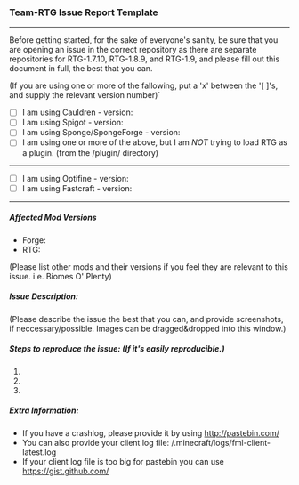 ### Team-RTG Issue Report Template
-------
Before getting started, for the sake of everyone's sanity, be sure that you are opening an issue in the correct repository as there are separate repositories for RTG-1.7.10, RTG-1.8.9, and RTG-1.9, and please fill out this document in full, the best that you can.

(If you are using one or more of the fallowing, put a 'x' between the '[ ]'s, and supply the relevant version number)`
- [ ] I am using Cauldren - version:
- [ ] I am using Spigot - version:
- [ ] I am using Sponge/SpongeForge - version:
- [ ] I am using one or more of the above, but I am _NOT_ trying to load RTG as a plugin. (from the /plugin/ directory)

-------
- [ ] I am using Optifine - version:
- [ ] I am using Fastcraft - version:

-------
##### Affected Mod Versions
- Forge:
- RTG:

(Please list other mods and their versions if you feel they are relevant to this issue. i.e. Biomes O' Plenty)

##### Issue Description:

(Please describe the issue the best that you can, and provide screenshots, if neccessary/possible. Images can be dragged&dropped into this window.)

##### Steps to reproduce the issue: (If it's easily reproducible.)
1.
2.
3.

##### Extra Information:
- If you have a crashlog, please provide it by using http://pastebin.com/
- You can also provide your client log file: /.minecraft/logs/fml-client-latest.log
- If your client log file is too big for pastebin you can use https://gist.github.com/
